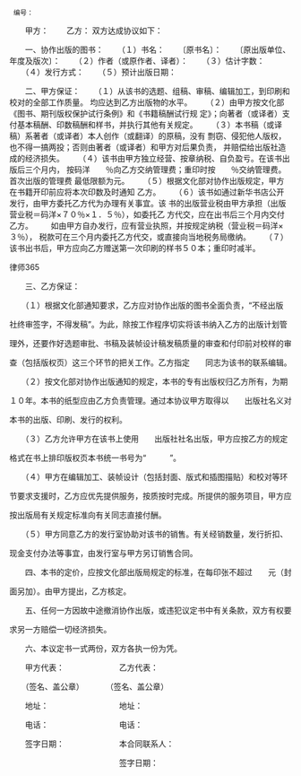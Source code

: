 
     编号： 
 
 　　甲方： 
 　　乙方： 
     双方达成协议如下： 
 
 
 　　一、协作出版的图书： 
 　　（１）书名： 
 　　〔原书名〕： 
 　　〔原出版单位、年度及版次〕： 
 　　（２）作者（或原作者、译者）： 
 　　（３）估计字数： 
 　　（４）发行方式： 
 　　（５）预计出版日期： 
 
 
 　　二、甲方保证： 
 　　（１）从该书的选题、组稿、审稿、编辑加工，到印刷和校对的全部工作质量。 
 均应达到乙方出版物的水平。 
 　　（２）由甲方按文化部《图书、期刊版权保护试行条例》和《书籍稿酬试行规 
 定》；向著者（或译者）支付基本稿酬、印数稿酬和样书，并执行其他有关规定。 
 　　（３）本书稿（或译稿）系著者（或译者）本人创作（或翻译）的原稿，没有 
 剽窃、侵犯他人版权，也不得一搞两投；否则由著者（或译者）和甲方对后果负责， 
 并赔偿给出版社造成的经济损失。 
 　　（４）该书由甲方独立经营、按章纳税、自负盈亏。在该书出版后三个月内， 
 按码洋　　％向乙方交纳管理费；重印时按　　％交纳管理费。首次出版的管理费 
 最低限额为元。 
 　　（５）根据文化部对协作出版规定，甲方在书籍开印前应将本次印数及时通知 
 乙方。 
 　　（６）该书如通过新华书店公开发行，由甲方委托乙方代为办理有关事宜。该 
 书的出版营业税由甲方承担（出版营业税＝码洋×７０％×１．５％），如委托乙 
 方代交，应在出书后三个月内交付乙方。 
 　　如由甲方自办发行，应有营业执照，并按规定纳税（营业税＝码洋×３％）， 
 税款可在三个月内委托乙方代交，或直接向当地税务局缴纳。 
 　　（７）该书出书后，甲方应向乙方赠送第一次印刷的样书５０本；重印时减半。 




 
律师365






 　　三、乙方保证： 

 　　（１）根据文化部通知要求，乙方应对协作出版的图书全面负责，“不经出版 

 社终审签字，不得发稿”。为此，除按工作程序切实将该书纳入乙方的出版计划管 

 理外，还要作好选题审批、书稿及装帧设计稿发稿质量的审查和付印前对校样的审 

 查（包括版权页）这三个环节的把关工作。乙方指定　　同志为该书的联系编辑。 

 　　（２）按文化部对协作出版通知的规定，本书的专有出版权归乙方所有，为期 

 １０年。本书的纸型应由乙方负责管理。通过本协议甲方取得以　　出版社名义对 

 本书的出版、印刷、发行的权利。 

 　　（３）乙方允许甲方在该书上使用　　出版社社名出版，甲方应按乙方的规定 

 格式在书上排印版权页本书统一书号为“　　　”。 

 　　（４）甲方在编辑加工、装帧设计（包括封面、版式和插图描贴）和校对等环 

 节要求支援时，乙方应优先提供服务，按质按时完成。所提供的服务项目，甲方应 

 按出版局有关规定标准向有关同志直接付酬。 

 　　（５）甲方同意乙方的发行室协助对该书的销售。有关经销数量，发行折扣、 

 现金支付办法等事宜，由发行室与甲方另订销售合同。 

 　　四、本书的定价，应按文化部出版局规定的标准，在每印张不超过　　元（封 

 面另加）。由甲方提出，乙方核定。 

 　　五、任何一方因故中途撤消协作出版，或违犯议定书中有关条款，双方有权要 

 求另一方赔偿一切经济损失。 

 　　六、本议定书一式两份，双方各执一份为凭。

  

 　　甲方代表：　　　　　　　乙方代表： 

 　　（签名、盖公章）　　　 （签名、盖公章） 

 　　地址：　　　　　　　　　地址： 

 　　电话：　　　　　　　　　电话： 

 　　签字日期：　　　　　　　本合同联系人： 

 　　　　　　　　　　　　　　签字日期： 

 


 

 
 
 
 
 
  


  
 

  


  


  
 
 
 
 

